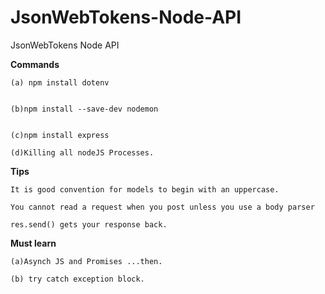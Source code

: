 # JsonWebTokens-Node-API

JsonWebTokens Node API

**Commands**

```
(a) npm install dotenv


(b)npm install --save-dev nodemon


(c)npm install express

(d)Killing all nodeJS Processes.

```

**Tips**

```
It is good convention for models to begin with an uppercase.

```

```
You cannot read a request when you post unless you use a body parser

```

```
res.send() gets your response back.

```

**Must learn**

```
(a)Asynch JS and Promises ...then.

(b) try catch exception block.
```
